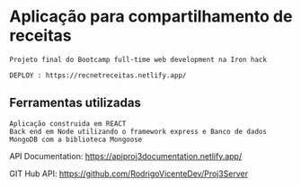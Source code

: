 # Aplicação para compartilhamento de receitas

	Projeto final do Bootcamp full-time web development na Iron hack
	
	DEPLOY : https://recnetreceitas.netlify.app/



## Ferramentas utilizadas

	Aplicação construida em REACT
	Back end em Node utilizando o framework express e Banco de dados MongoDB com a biblioteca Mongoose
API Documentation: https://apiproj3documentation.netlify.app/

GIT Hub API: https://github.com/RodrigoVicenteDev/Proj3Server
